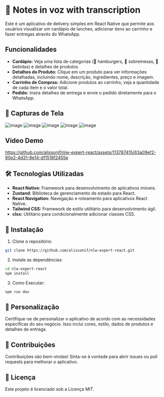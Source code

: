 # 🚀 Notes in voz  with transcription

Este é um aplicativo de delivery simples em React Native que permite aos usuários visualizar um cardápio de lanches, adicionar itens ao carrinho e fazer entregas através do WhatsApp.

## Funcionalidades

- **Cardápio:** Veja uma lista de categorias (🍔 hamburgers, 🍰 sobremesas, 🥤 bebidas) e detalhes de produtos.
- **Detalhes do Produto:** Clique em um produto para ver informações detalhadas, incluindo nome, descrição, ingredientes, preço e imagem.
- **Carrinho de Compras:** Adicione produtos ao carrinho, veja a quantidade de cada item e o valor total.
- **Pedido:** Insira detalhes de entrega e envie o pedido diretamente para o WhatsApp.

## 📸 Capturas de Tela

![image](https://github.com/alissonif/nlw-expert-react/assets/113787415/a349a81b-1f40-4ad1-a854-b81718a29c08)
![image](https://github.com/alissonif/nlw-expert-react/assets/113787415/a411c178-5136-48ea-94a5-1fbafd7760d8)
![image](https://github.com/alissonif/nlw-expert-react/assets/113787415/8cf89a9a-2ca2-4541-826d-65bbec08569b)
![image](https://github.com/alissonif/nlw-expert-react/assets/113787415/508777db-5230-4640-abe7-7bf652bd7997)
![image](https://github.com/alissonif/nlw-expert-react/assets/113787415/e92791e0-a517-43c6-b9f0-deef5ca37599)

## Vídeo Demo

https://github.com/alissonif/nlw-expert-react/assets/113787415/63a09ef2-80e2-4d31-8e14-df1518f2455e


## 🛠️ Tecnologias Utilizadas

- **React Native:** Framework para desenvolvimento de aplicativos móveis.
- **Zustand:** Biblioteca de gerenciamento de estado para React.
- **React Navigation:** Navegação e roteamento para aplicativos React Native.
- **Tailwind CSS:** Framework de estilo utilitário para desenvolvimento ágil.
- **clsx:** Utilitário para condicionalmente adicionar classes CSS.
  
## 🚀 Instalação

1. Clone o repositório:

```bash
git clone https://github.com/alissonif/nlw-expert-react.git
```
2. Instale as dependências:

```bash
cd nlw-expert-react
npm install
```
3. Como Executar:
```bash
npm run dev
```

## 🎨 Personalização
Certifique-se de personalizar o aplicativo de acordo com as necessidades específicas do seu negócio. Isso inclui cores, estilo, dados de produtos e detalhes de entrega.

## 🤝 Contribuições
Contribuições são bem-vindas! Sinta-se à vontade para abrir issues ou pull requests para melhorar o aplicativo.

## 📝 Licença
Este projeto é licenciado sob a Licença MIT.
